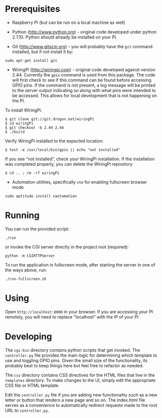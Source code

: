 # Prerequisites

* Raspberry PI (but can be run on a local machine as well)

* Python (http://www.python.org) - original code developed under  python 2.7.10. Python should already be installed on your PI.

* Git (http://www.gitscm.org) - you will probably have the `git` command installed, but if not install it by:

```
sudo apt-get install git
```

* WiringPi (http://wiringpi.com) - original code developed against version 2.44. Currently the `gpio` command is used from this package. The code will first check to see if this command can be found before accessing GPIO pins. If the command is not present, a log message will be printed to the server output indicating so along with what pins were intended to be accessed. This allows for local development that is not happening on the PI.

To install WiringPi:

```
$ git clone git://git.drogon.net/wiringPi
$ cd wiringPi
$ git checkout -b 2.44 2.44
$ ./build
```
  
Verify WiringPi installed to the expected location:

```
$ test -e /usr/local/bin/gpio || echo "not installed"
```

If you see "not installed", check your WiringPi installation. If the installation was completed properly, you can delete the WiringPi repository

```
$ cd .. ; rm -rf wiringPi
```

* Automation utilities, specifically `xte` for enabling fullscreen browser mode

```
sudo aptitude install xautomation
```

# Running

You can run the provided script:

```
./run
```

or invoke the CGI server directly in the project root (required):

```
python -m CGIHTTPServer
```

To run the application in fullscreen mode, after starting the server in one of the ways above, run:

```
./run-fullscreen.sh
```

# Using

Open `http://localhost:8000` in your browser. If you are accessing your PI remotely, you will need to replace "localhost" with the IP of your PI

# Developing

The `cgi-bin` directory contains python scripts that get invoked. The `controller.py` file provides the main logic for determining which template to use and toggling GPIO pins. Given the small size of the functionality, its probably best to keep things here but feel free to refactor as needed.

The `css` directory contains CSS directives for the HTML files that live in the `templates` directory. To make changes to the UI, simply edit the appropriate CSS file or HTML template.

Edit the `controller.py` file if you are adding new functionality such as a new letter or button that renders a new page and so on. The index.html file serves as a convenience to automatically redirect requests made to the root URL to `controller.py`.

